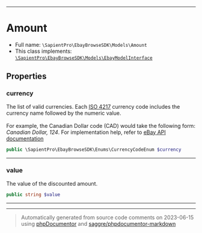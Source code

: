 ***

# Amount





* Full name: `\SapientPro\EbayBrowseSDK\Models\Amount`
* This class implements:
[`\SapientPro\EbayBrowseSDK\Models\EbayModelInterface`](./EbayModelInterface.md)



## Properties


### currency

The list of valid currencies. Each <a href="https://www.iso.org/iso-4217-currency-codes.html " target="_blank">ISO 4217</a> currency code includes the currency name followed by the numeric value.<br><br>For example, the Canadian Dollar code (CAD) would take the following form: <i>Canadian Dollar, 124</i>. For implementation help, refer to <a href='https://developer.ebay.com/api-docs/buy/browse/types/ba:CurrencyCodeEnum'>eBay API documentation</a>

```php
public \SapientPro\EbayBrowseSDK\Enums\CurrencyCodeEnum $currency
```






***

### value

The value of the discounted amount.

```php
public string $value
```






***



***
> Automatically generated from source code comments on 2023-06-15 using [phpDocumentor](http://www.phpdoc.org/) and [saggre/phpdocumentor-markdown](https://github.com/Saggre/phpDocumentor-markdown)
